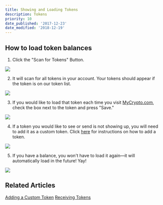 ```yaml
---
title: Showing and Loading Tokens
description: Tokens
priority: 10
date_published: '2017-12-23'
date_modified: '2018-12-19'
---
```


## How to load token balances

1. Click the "Scan for Tokens" Button. 

![](https://i.imgur.com/6ood1qw.png)

2. It will scan for all tokens in your account. Your tokens should appear if the token is on our token list.

![](https://i.imgur.com/vxho4sO.png)

3. If you would like to load that token each time you visit [MyCrypto.com](https://beta.mycrypto.com/account), check the box next to the token and press "Save."

![](https://i.imgur.com/4quT3w5.png)

4. If a token you would like to see or send is not showing up, you will need to add it as a custom token. Click [here](/troubleshooting/tokens/adding-new-token-and-sending-custom-tokens) for instructions on how to add a token.

![](https://i.imgur.com/p2KEduQ.png)

5. If you have a balance, you won't have to load it again—it will automatically load in the future! Yay!

![](https://i.imgur.com/vxho4sO.png)

## Related Articles

[Adding a Custom Token](/troubleshooting/tokens/adding-new-token-and-sending-custom-tokens)
[Receiving Tokens](/how-to/tokens/how-to-receive-tokens)
